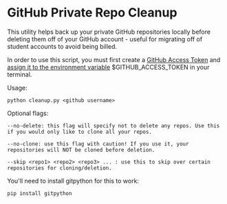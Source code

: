 # GitHub Private Repo Cleanup

This utility helps back up your private GitHub repositories locally before deleting them off of your GitHub account - useful for migrating off of student accounts to avoid being billed.

In order to use this script, you must first create a [GitHub Access Token](https://help.github.com/articles/creating-a-personal-access-token-for-the-command-line/) and [assign it to the environment variable](https://askubuntu.com/questions/58814/how-do-i-add-environment-variables)  $GITHUB_ACCESS_TOKEN in your terminal. 

Usage:

    python cleanup.py <github username>

Optional flags:

    --no-delete: this flag will specify not to delete any repos. Use this if you would only like to clone all your repos.
    
    --no-clone: use this flag with caution! If you use it, your repositories will NOT be cloned before deletion.
    
    --skip <repo1> <repo2> <repo3> ... : use this to skip over certain repositories for cloning/deletion.

You'll need to install gitpython for this to work: 

    pip install gitpython
    
